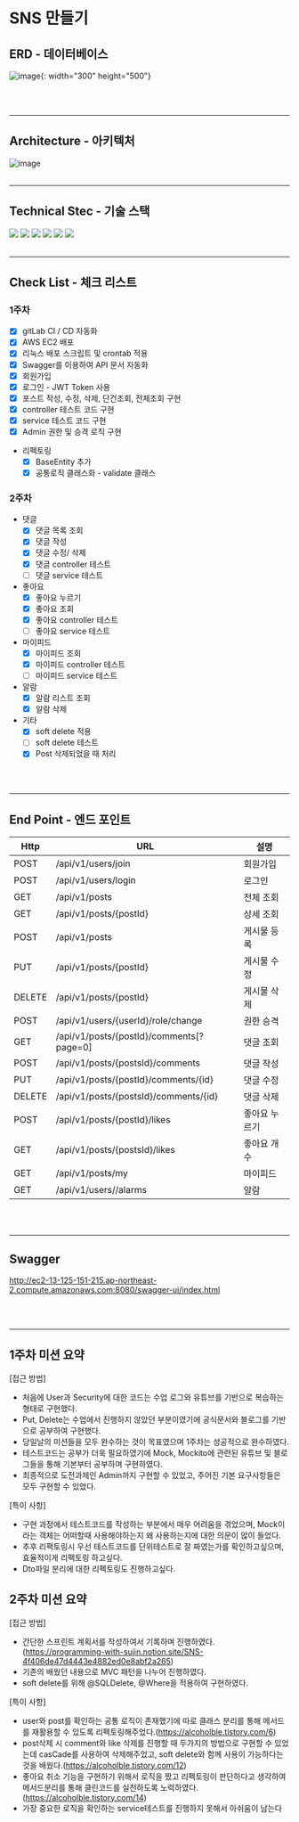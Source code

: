 # SNS 만들기



## ERD - 데이터베이스
![image](/uploads/32a5a229a6402d623ed3e8e1a34b0e10/image.png){: width="300" height="500"}

<br>
<br>

---

## Architecture - 아키텍처
![image](/uploads/9986fcccd9de094a5f8a771757d327d0/image.png)
<br>
<br>

---

## Technical Stec - 기술 스택
<img src="https://img.shields.io/badge/Springboot-6DB33F?style=for-the-badge&logo=springboot&logoColor=white">
<img src="https://img.shields.io/badge/SpringSecurity-6DB33F?style=for-the-badge&logo=springsecurity&logoColor=white">
<img src="https://img.shields.io/badge/AWS ec2-FF9900?style=for-the-badge&logo=amazonec2&logoColor=white">
<img src="https://img.shields.io/badge/Docker-2496ED?style=for-the-badge&logo=docker&logoColor=white">
<img src="https://img.shields.io/badge/Swagger-85EA2D?style=for-the-badge&logo=swagger&logoColor=black">
<img src="https://img.shields.io/badge/gitLab-FC6D26?style=for-the-badge&logo=gitLab&logoColor=white">
<br>
<br>

---

## Check List - 체크 리스트
### 1주차
- [x] gitLab CI / CD 자동화
- [x] AWS EC2 배포
- [x] 리눅스 배포 스크립트 및 crontab 적용
- [x] Swagger를 이용하여 API 문서 자동화
- [x] 회원가입
- [x] 로그인 - JWT Token 사용
- [x] 포스트 작성, 수정, 삭제, 단건조회, 전체조회 구현
- [x] controller 테스트 코드 구현
- [x] service 테스트 코드 구현
- [x] Admin 권한 및 승격 로직 구현
- 리펙토링
  - [x] BaseEntity 추가
  - [x] 공통로직 클래스화 - validate 클래스
### 2주차
- 댓글
  - [x] 댓글 목록 조회
  - [x] 댓글 작성
  - [x] 댓글 수정/ 삭제
  - [x] 댓글 controller 테스트
  - [ ] 댓글 service 테스트
- 좋아요
  - [x] 좋아요 누르기
  - [x] 좋아요 조회
  - [x] 좋아요 controller 테스트
  - [ ] 좋아요 service 테스트
- 마이피드
  - [x] 마이피드 조회
  - [x] 마이피드 controller 테스트
  - [ ] 마이피드 service 테스트
- 알람
  - [x] 알람 리스트 조회
  - [x] 알람 삭제
- 기타
  - [x] soft delete 적용
  - [ ] soft delete 테스트
  - [x] Post 삭제되었을 때 처리
<br>
<br>

---

## End Point - 엔드 포인트
| Http   | URL                                      | 설명      |
|--------|------------------------------------------|---------|
| POST   | /api/v1/users/join                       | 회원가입    |
| POST   | /api/v1/users/login                      | 로그인     |
| GET    | /api/v1/posts                            | 전체 조회   |
| GET    | /api/v1/posts/{postId}                   | 상세 조회   |
| POST   | /api/v1/posts                            | 게시물 등록  |
| PUT    | /api/v1/posts/{postId}                   | 게시물 수정  |
| DELETE | /api/v1/posts/{postId}                   | 게시물 삭제  |
| POST   | /api/v1/users/{userId}/role/change       | 권한 승격   |
| GET    | /api/v1/posts/{postId}/comments[?page=0] | 댓글 조회   |
| POST   | /api/v1/posts/{postsId}/comments         | 댓글 작성   |
| PUT    | /api/v1/posts/{postId}/comments/{id}     | 댓글 수정   |
| DELETE | /api/v1/posts/{postsId}/comments/{id}    | 댓글 삭제   |
| POST   | /api/v1/posts/{postId}/likes             | 좋아요 누르기 |
| GET    | /api/v1/posts/{postsId}/likes            | 좋아요 개수  |
| GET    | /api/v1/posts/my                         | 마이피드    |
| GET    | /api/v1/users//alarms                    | 알람      |
<br>
<br>

---

## Swagger
http://ec2-13-125-151-215.ap-northeast-2.compute.amazonaws.com:8080/swagger-ui/index.html

<br>
<br>

---

## 1주차 미션 요약
[접근 방법]
- 처음에 User과 Security에 대한 코드는 수업 로그와 유튜브를 기반으로 복습하는 형태로 구현했다.
- Put, Delete는 수업에서 진행하지 않았던 부분이였기에 공식문서와 블로그를 기반으로 공부하여 구현했다.
- 당일날의 미션들을 모두 완수하는 것이 목표였으며 1주차는 성공적으로 완수하였다.
- 테스트코드는 공부가 더욱 필요하였기에 Mock, Mockito에 관련된 유튜브 및 블로그들을 통해 기본부터 공부하며 구현하였다.
- 최종적으로 도전과제인 Admin까지 구현할 수 있었고, 주어진 기본 요구사항들은 모두 구현할 수 있었다.

[특이 사항]
- 구현 과정에서 테스트코드를 작성하는 부분에서 매우 어려움을 겪었으며, Mock이라는 객체는 어떠할때 사용해야하는지 왜 사용하는지에 대한 의문이 많이 들었다.
- 추후 리팩토링시 우선 테스트코드를 단위테스트로 잘 짜였는가를 확인하고싶으며, 효율적이게 리팩토링 하고싶다.
- Dto파일 분리에 대한 리펙토링도 진행하고싶다.

## 2주차 미션 요약
[접근 방법]
- 간단한 스프린트 계획서를 작성하여서 기록하며 진행하였다.(https://programming-with-sujin.notion.site/SNS-4f406de47d4443e4882ed0e8abf2a265)
- 기존의 배웠던 내용으로 MVC 패턴을 나누어 진행하였다.
- soft delete를 위해 @SQLDelete, @Where을 적용하여 구현하였다.

[특이 사항]
- user와 post를 확인하는 공통 로직이 존재했기에 따로 클래스 분리를 통해 메서드를 재활용할 수 있도록 리펙토링해주었다.(https://alcoholble.tistory.com/6)
- post삭제 시 comment와 like 삭제를 진행할 때 두가지의 방법으로 구현할 수 있었는데 casCade를 사용하여 삭제해주었고, soft delete와 함께 사용이 가능하다는것을 배웠다.(https://alcoholble.tistory.com/12)
- 좋아요 취소 기능을 구현하기 위해서 로직을 짰고 리펙토링이 판단하다고 생각하여 메서드분리를 통해 클린코드를 실천하도록 노력하였다.(https://alcoholble.tistory.com/14)
- 가장 중요한 로직을 확인하는 service테스트를 진행하지 못해서 아쉬움이 남는다